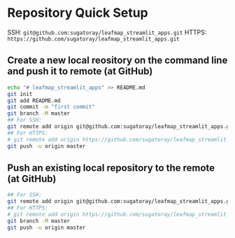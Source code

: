 # Repository Quick Setup

SSH: `git@github.com:sugatoray/leafmap_streamlit_apps.git`
HTTPS: `https://github.com/sugatoray/leafmap_streamlit_apps.git`

## Create a new local reository on the command line and push it to remote (at GitHub)

```sh
echo "# leafmap_streamlit_apps" >> README.md
git init
git add README.md
git commit -m "first commit"
git branch -M master
## For SSH:
git remote add origin git@github.com:sugatoray/leafmap_streamlit_apps.git
## For HTTPS:
# git remote add origin https://github.com/sugatoray/leafmap_streamlit_apps.git
git push -u origin master
```

## Push an existing local repository to the remote (at GitHub)

```sh
## For SSH:
git remote add origin git@github.com:sugatoray/leafmap_streamlit_apps.git
## For HTTPS:
# git remote add origin https://github.com/sugatoray/leafmap_streamlit_apps.git
git branch -M master
git push -u origin master
```
